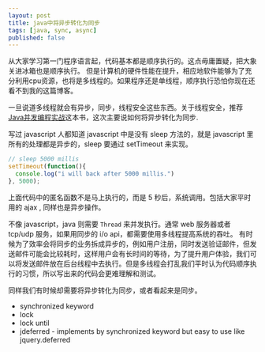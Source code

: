 ```yaml
---
layout: post
title: java中将异步转化为同步
tags: [java, sync, async]
published: false
---
```


从大家学习第一门程序语言起，代码基本都是顺序执行的。这点毋庸置疑，把大象关进冰箱也是顺序执行。
但是计算机的硬件性能在提升，相应地软件能够为了充分利用cpu资源，也将是多线程的。如果程序还是单线程，顺序执行恐怕你现在还看不到我的这篇博客。

一旦说道多线程就会有异步，同步，线程安全这些东西。关于线程安全，推荐[Java并发编程实战](http://book.douban.com/subject/10484692/)这本书，这次主要说如何将异步转化为同步. 

写过 javascript 人都知道 javascript 中是没有 sleep 方法的，就是 javascript 里所有的处理都是异步的，sleep 要通过 setTimeout 来实现。  

```javascript
// sleep 5000 millis
setTimeout(function(){
  console.log("i will back after 5000 millis.")
}, 5000);
```

上面代码中的匿名函数不是马上执行的，而是 5 秒后，系统调用。包括大家平时用的 ajax , 同样也是异步操作。

不像 javascript，java 则需要 `Thread` 来并发执行。通常 web 服务器或者 tcp/udp 服务，如果用同步的 i/o api，都需要使用多线程提高系统的吞吐。
有时候为了效率会将同步的业务拆成异步的，例如用户注册，同时发送验证邮件，但发送邮件可能会比较耗时，这样用户会有长时间的等待，为了提升用户体验，我们可以将发送邮件放在后台线程中去执行。但是多线程会打乱我们平时认为代码顺序执行的习惯，所以写出来的代码会更难理解和测试。

同样我们有时候却需要将异步转化为同步，或者看起来是同步。

* synchronized keyword
* lock
* lock until
* jdeferred - implements by synchronized keyword but easy to use like jquery.deferred
